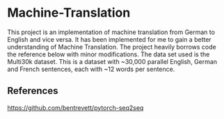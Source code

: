 # Machine-Translation

This project is an implementation of machine translation from German to English and vice versa. It has been implemented for me to gain a better understanding of Machine Translation. The project heavily borrows code the reference below with minor modifications. The data set used is the Multi30k dataset. This is a dataset with ~30,000 parallel English, German and French sentences, each with ~12 words per sentence. 

## References

https://github.com/bentrevett/pytorch-seq2seq